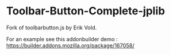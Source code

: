 Toolbar-Button-Complete-jplib
=============================
Fork of toolbarbutton.js by Erik Vold.

For an example see this addonbuilder demo : 
https://builder.addons.mozilla.org/package/167058/

